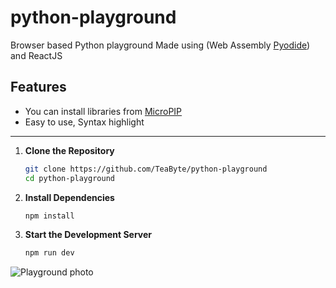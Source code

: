 # python-playground

Browser based Python playground
Made using (Web Assembly [Pyodide](https://pyodide.org/en/stable/)) and ReactJS

## Features
- You can install libraries from [MicroPIP](https://pyodide.org/en/stable/usage/loading-packages.html#micropip)
- Easy to use, Syntax highlight

---

1. **Clone the Repository**

   ```sh
   git clone https://github.com/TeaByte/python-playground
   cd python-playground
   ```

2. **Install Dependencies**

   ```sh
   npm install
   ```

3. **Start the Development Server**

   ```sh
   npm run dev
   ```

![Playground photo](https://i.ibb.co/0ndYtx2/Capture.png)
